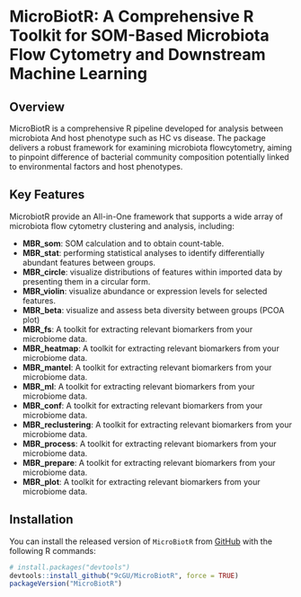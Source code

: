 # MicroBiotR: A Comprehensive R Toolkit for SOM-Based Microbiota Flow Cytometry and Downstream Machine Learning

## Overview

MicroBiotR is a comprehensive R pipeline developed for analysis between microbiota And host phenotype such as HC vs disease. The package delivers a robust framework for examining microbiota flowcytometry, aiming to pinpoint difference of bacterial community composition potentially linked to environmental factors and host phenotypes.

## Key Features

MicrobiotR provide an All-in-One framework that supports a wide array of microbiota flow cytometry clustering and analysis, including:
* **MBR_som**: SOM calculation and to obtain count-table.
* **MBR_stat**: performing statistical analyses to identify differentially abundant features between groups.
* **MBR_circle**: visualize distributions of features within imported data by presenting them in a circular form.
* **MBR_violin**: visualize abundance or expression levels for selected features.
* **MBR_beta**: visualize and assess beta diversity between groups (PCOA plot)
* **MBR_fs**: A toolkit for extracting relevant biomarkers from your microbiome data.
* **MBR_heatmap**: A toolkit for extracting relevant biomarkers from your microbiome data.
* **MBR_mantel**: A toolkit for extracting relevant biomarkers from your microbiome data.
* **MBR_ml**: A toolkit for extracting relevant biomarkers from your microbiome data.
* **MBR_conf**: A toolkit for extracting relevant biomarkers from your microbiome data.
* **MBR_reclustering**: A toolkit for extracting relevant biomarkers from your microbiome data.
* **MBR_process**: A toolkit for extracting relevant biomarkers from your microbiome data.
* **MBR_prepare**: A toolkit for extracting relevant biomarkers from your microbiome data.
* **MBR_plot**: A toolkit for extracting relevant biomarkers from your microbiome data.

## Installation

You can install the released version of `MicroBiotR` from [GitHub](https://github.com/9cGU/MicroBiotR) with the following R commands:

```R
# install.packages("devtools")
devtools::install_github("9cGU/MicroBiotR", force = TRUE)
packageVersion("MicroBiotR")
